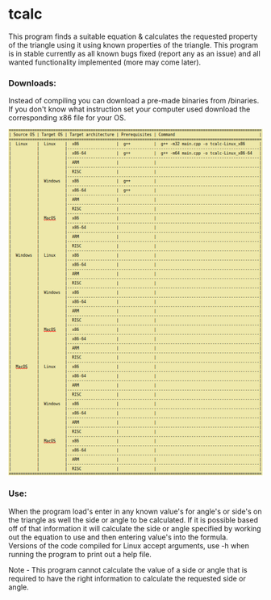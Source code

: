 # tcalc
This program finds a suitable equation & calculates the requested property of the triangle using it using known properties of the triangle.
This program is in stable currently as all known bugs fixed (report any as an issue) and all wanted functionality implemented (more may come later).

### Downloads:  
Instead of compiling you can download a pre-made binaries from /binaries.
If you don't know what instruction set your computer used download the corresponding x86 file for your OS.

<!--
============================================================================================================  
| Source OS | Target OS | Target architecture | Prerequisites | Command                                    |  
============================================================================================================  
|  Linux    |  Linux    |  x86                |  g++          |  g++ -m32 main.cpp -o tcalc-Linux_x86      |  
|           |           |----------------------------------------------------------------------------------|  
|           |           |  x86-64             |  g++          |  g++ -m64 main.cpp -o tcalc-Linux_x86-64   |  
|           |           |----------------------------------------------------------------------------------|  
|           |           |  ARM                |               |                                            |  
|           |           |----------------------------------------------------------------------------------|  
|           |           |  RISC               |               |                                            |  
|           |           |----------------------------------------------------------------------------------|  
|           |  Windows  |  x86                |  g++          |                                            |  
|           |           |----------------------------------------------------------------------------------|  
|           |           |  x86-64             |  g++          |                                            |  
|           |           |----------------------------------------------------------------------------------|  
|           |           |  ARM                |               |                                            |  
|           |           |----------------------------------------------------------------------------------|  
|           |           |  RISC               |               |                                            |  
|           |           |----------------------------------------------------------------------------------|  
|           |  MacOS    |  x86                |               |                                            |  
|           |           |----------------------------------------------------------------------------------|  
|           |           |  x86-64             |               |                                            |  
|           |           |----------------------------------------------------------------------------------|  
|           |           |  ARM                |               |                                            |  
|           |           |----------------------------------------------------------------------------------|  
|           |           |  RISC               |               |                                            |  
|           |           |----------------------------------------------------------------------------------|  
|  Windows  |  Linux    |  x86                |               |                                            |  
|           |           |----------------------------------------------------------------------------------|  
|           |           |  x86-64             |               |                                            |  
|           |           |----------------------------------------------------------------------------------|  
|           |           |  ARM                |               |                                            |  
|           |           |----------------------------------------------------------------------------------|  
|           |           |  RISC               |               |                                            |  
|           |           |----------------------------------------------------------------------------------|  
|           |  Windows  |  x86                |               |                                            |  
|           |           |----------------------------------------------------------------------------------|  
|           |           |  x86-64             |               |                                            |  
|           |           |----------------------------------------------------------------------------------|  
|           |           |  ARM                |               |                                            |  
|           |           |----------------------------------------------------------------------------------|  
|           |           |  RISC               |               |                                            |  
|           |           |----------------------------------------------------------------------------------|  
|           |  MacOS    |  x86                |               |                                            |  
|           |           |----------------------------------------------------------------------------------|  
|           |           |  x86-64             |               |                                            |  
|           |           |----------------------------------------------------------------------------------|  
|           |           |  ARM                |               |                                            |  
|           |           |----------------------------------------------------------------------------------|  
|           |           |  RISC               |               |                                            |  
|           |           |----------------------------------------------------------------------------------|  
|  MacOS    |  Linux    |  x86                |               |                                            |  
|           |           |----------------------------------------------------------------------------------|  
|           |           |  x86-64             |               |                                            |  
|           |           |----------------------------------------------------------------------------------|  
|           |           |  ARM                |               |                                            |  
|           |           |----------------------------------------------------------------------------------|  
|           |           |  RISC               |               |                                            |  
|           |           |----------------------------------------------------------------------------------|  
|           |  Windows  |  x86                |               |                                            |  
|           |           |----------------------------------------------------------------------------------|  
|           |           |  x86-64             |               |                                            |  
|           |           |----------------------------------------------------------------------------------|  
|           |           |  ARM                |               |                                            |  
|           |           |----------------------------------------------------------------------------------|  
|           |           |  RISC               |               |                                            |  
|           |           |----------------------------------------------------------------------------------|  
|           |  MacOS    |  x86                |               |                                            |  
|           |           |----------------------------------------------------------------------------------|  
|           |           |  x86-64             |               |                                            |  
|           |           |----------------------------------------------------------------------------------|  
|           |           |  ARM                |               |                                            |  
|           |           |----------------------------------------------------------------------------------|  
|           |           |  RISC               |               |                                            |  
============================================================================================================  
-->

![Compiling](https://github.com/Kepler7894i/tcalc/blob/dev/docs/compiling.png?raw=true)

### Use:  
When the program load's enter in any known value's for angle's or side's on the triangle as well the side or angle to be calculated. If it is possible based off of that information it will calculate the side or angle specified by working out the equation to use and then entering value's into the formula.  
Versions of the code compiled for Linux accept arguments, use -h when running the program to print out a help file.

Note - This program cannot calculate the value of a side or angle that is required to have the right information to calculate the requested side or angle.
